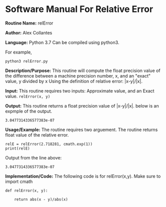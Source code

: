 # Software Manual For Relative Error

**Routine Name:** relError
 
**Author:** Alex Collantes
 
**Language:** Python 3.7 Can be compiled using python3.

For example,

`python3 relError.py`

**Description/Purpose:** This routine will compute the float precision value of the difference between a machine precision number, x, and an "exact" value, y divided by x Using the definition of relative error: |x-y|/|x|.

**Input:** This routine requires two inputs: Approximate value, and an Exact value.
`relError(x, y)`

**Output:** This routine returns a float precision value of |x-y|/|x|. below is an expmple of the output.
```
3.0477314336577383e-07
```

**Usage/Example:** The routine requires two arguement. The routine returns float value of the relative error.
```
relE = relError(2.718281, cmath.exp(1))
print(relE)
 ```
Output from the line above:

`3.0477314336577383e-07`

**Implementation/Code:** The following code is for relError(x,y). Make sure to import cmath

```
def relError(x, y):
    
    return abs(x - y)/abs(x)

```
